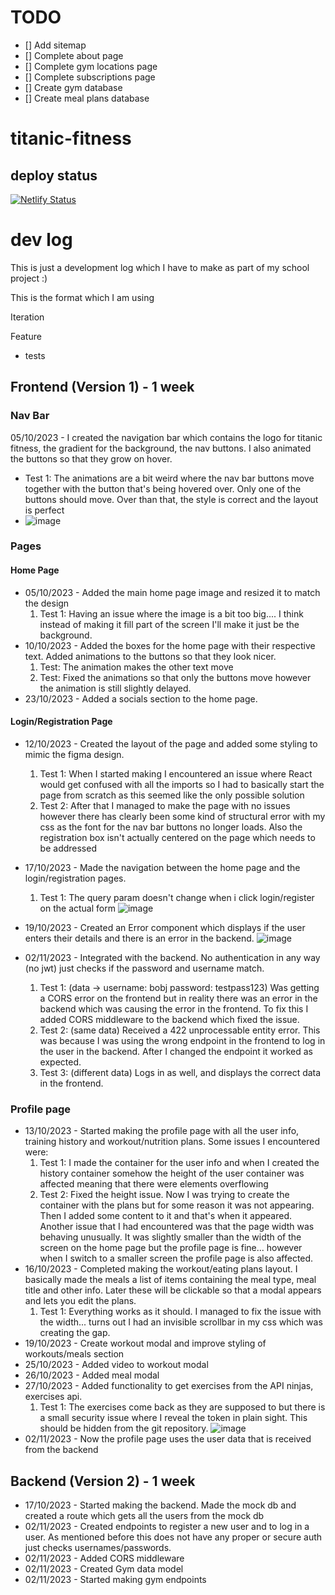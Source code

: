 # TODO
- [] Add sitemap
- [] Complete about page
- [] Complete gym locations page
- [] Complete subscriptions page
- [] Create gym database
- [] Create meal plans database
 
 # titanic-fitness

## deploy status

[![Netlify Status](https://api.netlify.com/api/v1/badges/f0565ff7-3544-4bc9-a941-9a1759e3f615/deploy-status)](https://app.netlify.com/sites/titanic-fitness/deploys)

# dev log

This is just a development log which I have to make as part of my school project :)

This is the format which I am using

Iteration

Feature

- tests

## Frontend (Version 1) - 1 week

### Nav Bar

05/10/2023 - I created the navigation bar which contains the logo for titanic fitness, the gradient for the background, the nav buttons. I also animated the buttons so that they grow on hover.

- Test 1: The animations are a bit weird where the nav bar buttons move together with the button that's being hovered over. Only one of the buttons should move. Over than that, the style is correct and the layout is perfect
- ![image](https://github.com/j-koziel/titanic-fitness/assets/68497216/9c9369be-afb2-475c-899c-2b42ee208bbf)

### Pages

#### Home Page

- 05/10/2023 - Added the main home page image and resized it to match the design
  1. Test 1: Having an issue where the image is a bit too big.... I think instead of making it fill part of the screen I'll make it just be the background.
- 10/10/2023 - Added the boxes for the home page with their respective text. Added animations to the buttons so that they look nicer.
  1. Test: The animation makes the other text move
  2. Test: Fixed the animations so that only the buttons move however the animation is still slightly delayed.
- 23/10/2023 - Added a socials section to the home page.

#### Login/Registration Page

- 12/10/2023 - Created the layout of the page and added some styling to mimic the figma design.
  1. Test 1: When I started making I encountered an issue where React would get confused with all the imports so I had to basically start the page from scratch as this seemed like the only possible solution
  2. Test 2: After that I managed to make the page with no issues however there has clearly been some kind of structural error with my css as the font for the nav bar buttons no longer loads. Also the registration box isn't actually centered on the page which needs to       be addressed
- 17/10/2023 - Made the navigation between the home page and the login/registration pages.
  1. Test 1: The query param doesn't change when i click login/register on the actual form
![image](https://github.com/j-koziel/titanic-fitness/assets/68497216/a9459f7c-0aff-49cd-bf3e-f6757176b0b7)

- 19/10/2023 - Created an Error component which displays if the user enters their details and there is an error in the backend.
  ![image](https://github.com/j-koziel/titanic-fitness/assets/68497216/8d84fb63-485f-4969-aff1-c0e0937d19ed)

- 02/11/2023 - Integrated with the backend. No authentication in any way (no jwt) just checks if the password and username match.
  1. Test 1: (data -> username: bobj password: testpass123) Was getting a CORS error on the frontend but in reality there was an error in the backend which was causing the error in the frontend. To fix this I added CORS middleware to the backend which fixed the issue.
  2. Test 2: (same data) Received a 422 unprocessable entity error. This was because I was using the wrong endpoint in the frontend to log in the user in the backend. After I changed the endpoint it worked as expected.
  3. Test 3: (different data) Logs in as well, and displays the correct data in the frontend. 


 
### Profile page
- 13/10/2023 - Started making the profile page with all the user info, training history and workout/nutrition plans. Some issues I encountered were:
  1. Test 1: I made the container for the user info and when I created the history container somehow the height of the user container was affected meaning that there were elements overflowing
  2. Test 2: Fixed the height issue. Now I was trying to create the container with the plans but for some reason it was not appearing. Then I added some content to it and that's when it appeared. Another issue that I had encountered was that the page width was behaving unusually. It was slightly smaller than the width of the screen on the home page but the profile page is fine... however when I switch to a smaller screen the profile page is also affected.
- 16/10/2023 - Completed making the workout/eating plans layout. I basically made the meals a list of items containing the meal type, meal title and other info. Later these will be clickable so that a modal appears and lets you edit the plans.
  1. Test 1: Everything works as it should. I managed to fix the issue with the width... turns out I had an invisible scrollbar in my css which was creating the gap.
- 19/10/2023 - Create workout modal and improve styling of workouts/meals section
- 25/10/2023 - Added video to workout modal
- 26/10/2023 - Added meal modal
- 27/10/2023 - Added functionality to get exercises from the API ninjas, exercises api.
  1. Test 1: The exercises come back as they are supposed to but there is a small security issue where I reveal the token in plain sight. This should be hidden from the git repository.
 ![image](https://github.com/j-koziel/titanic-fitness/assets/68497216/d8a7f24e-3e6c-4a23-9053-08e4832be6f7)
- 02/11/2023 - Now the profile page uses the user data that is received from the backend


## Backend (Version 2) - 1 week
- 17/10/2023 - Started making the backend. Made the mock db and created a route which gets all the users from the mock db
- 02/11/2023 - Created endpoints to register a new user and to log in a user. As mentioned before this does not have any proper or secure auth just checks usernames/passwords.
- 02/11/2023 - Added CORS middleware
- 02/11/2023 - Created Gym data model
- 02/11/2023 - Started making gym endpoints
